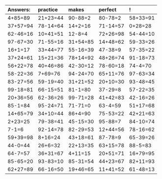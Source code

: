 | Answers: | practice | makes | perfect | ! |
| :--- | :--- | :--- | :--- | :--- |
| 4+85=89 | 21+23=44 | 90-88=2 | 80-78=2 | 58+33=91 | 
| 37+57=94 | 78-14=64 | 14+2=16 | 71-14=57 | 0+28=28 | 
| 62-46=16 | 10+41=51 | 12-8=4 | 72+26=98 | 54-44=10 | 
| 97-67=30 | 71-55=16 | 31+54=85 | 14+48=62 | 59-33=26 | 
| 16+1=17 | 33+44=77 | 55-16=39 | 47-38=9 | 57-35=22 | 
| 37+24=61 | 15+21=36 | 78+14=92 | 48+26=74 | 91-18=73 | 
| 56+22=78 | 40+46=86 | 42-30=12 | 78-60=18 | 74-4=70 | 
| 58-22=36 | 7+69=76 | 94-24=70 | 65+11=76 | 97-63=34 | 
| 83-27=56 | 59-19=40 | 31+21=52 | 20+10=30 | 93-48=45 | 
| 99-18=81 | 66-15=51 | 81-1=80 | 37-29=8 | 57-22=35 | 
| 20+36=56 | 62-36=26 | 99-71=28 | 41+42=83 | 42-16=26 | 
| 85-1=84 | 95-24=71 | 71-71=0 | 63-4=59 | 51+17=68 | 
| 14+65=79 | 34+10=44 | 86+4=90 | 75-53=22 | 42+21=63 | 
| 2+23=25 | 79-38=41 | 45-15=30 | 95-88=7 | 84-10=74 | 
| 7-1=6 | 92-14=78 | 82-29=53 | 12+44=56 | 78-16=62 | 
| 59+39=98 | 8+16=24 | 43+18=61 | 87-78=9 | 65-39=26 | 
| 44-0=44 | 26+6=32 | 22+13=35 | 63+15=78 | 88-5=83 | 
| 64-7=57 | 36+31=67 | 4+11=15 | 20+51=71 | 16+79=95 | 
| 85-65=20 | 93-83=10 | 85-31=54 | 44+23=67 | 82+11=93 | 
| 62+27=89 | 66-16=50 | 19+46=65 | 11+41=52 | 61-48=13 | 
